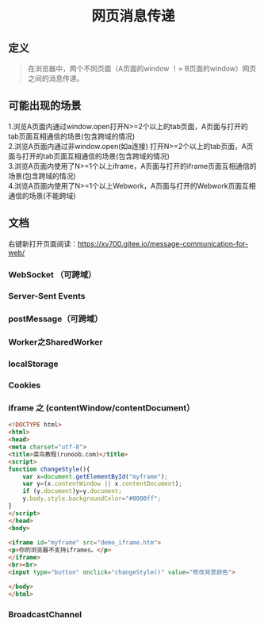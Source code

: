 ﻿
<h1 align="center">网页消息传递</h1>

## 定义
> 在浏览器中，两个不同页面（A页面的window ！= B页面的window）网页之间的消息传递。

## 可能出现的场景

1.浏览A页面内通过window.open打开N>=2个以上的tab页面，A页面与打开的tab页面互相通信的场景(包含跨域的情况)  
2.浏览A页面内通过非window.open(如a连接)  打开N>=2个以上的tab页面，A页面与打开的tab页面互相通信的场景(包含跨域的情况)  
3.浏览A页面内使用了N>=1个以上iframe，A页面与打开的iframe页面互相通信的场景(包含跨域的情况)  
4.浏览A页面内使用了N>=1个以上Webwork，A页面与打开的Webwork页面互相通信的场景(不能跨域)  

## 文档  

右键新打开页面阅读：https://xv700.gitee.io/message-communication-for-web/  

### WebSocket （可跨域）  

### Server-Sent Events  

### postMessage（可跨域）  

### Worker之SharedWorker  

### localStorage  

### Cookies  

### iframe 之 (contentWindow/contentDocument）  

```html
<!DOCTYPE html>
<html>
<head>
<meta charset="utf-8">
<title>菜鸟教程(runoob.com)</title>
<script>
function changeStyle(){
	var x=document.getElementById("myframe");
	var y=(x.contentWindow || x.contentDocument);
	if (y.document)y=y.document;
	y.body.style.backgroundColor="#0000ff";
}
</script>
</head>
<body>
	
<iframe id="myframe" src="demo_iframe.htm">
<p>你的浏览器不支持iframes。</p>
</iframe>
<br><br>
<input type="button" onclick="changeStyle()" value="修改背景颜色">

</body>
</html>
```  

### BroadcastChannel  

